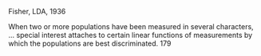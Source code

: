 Fisher, LDA, 1936

When two or more populations have been measured in several characters, ... special interest attaches to certain linear functions of measurements by which the populations are best discriminated. 179